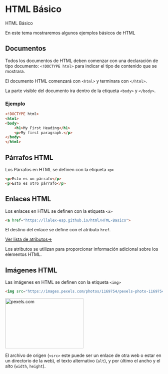 # HTML Básico
HTML Básico


En este tema mostraremos algunos ejemplos básicos de HTML

## Documentos

Todos los documentos de HTML deben comenzar con una declaración de tipo documento: `<!DOCTYPE html>` para indicar el tipo de contenido que se mostrara.

El documento HTML comenzará con `<html>` y terminara con `</html>`. 

La parte visible del documento ira dentro de la etiqueta `<body>` y `</body>`.

### Ejemplo

```html
<!DOCTYPE html>
<html>
<body>
    <h1>My First Heading</h1>
    <p>My first paragraph.</p>
</body>
</html>
```

## Párrafos HTML

Los Párrafos en HTML se definen con la etiqueta `<p>`

```html
<p>Esto es un párrafo</p>
<p>Esto es otro párrafo</p>
```

## Enlaces HTML

Los enlaces en HTML se definen con la etiqueta `<a>`

```html
<a href="https://llalex-esp.github.io/html/HTML-Basico">
```

El destino del enlace se define con el atributo `href`.

[Ver lista de atributos->](https://developer.mozilla.org/es/docs/Web/HTML/Attributes)

Los atributos se utilizan para proporcionar información adicional sobre los elementos HTML.

## Imágenes HTML

Las imágenes en HTML se definen con la etiqueta `<img>`

```html
<img src="https://images.pexels.com/photos/1169754/pexels-photo-1169754.jpeg?auto=compress&cs=tinysrgb&w=1260&h=750&dpr=1" alt="pexels.com" width="250" height="160">
```
<img src="https://images.pexels.com/photos/1169754/pexels-photo-1169754.jpeg?auto=compress&cs=tinysrgb&w=1260&h=750&dpr=1" alt="pexels.com" width="250" height="160">

El archivo de origen (`<src>` este puede ser un enlace de otra web o estar en un directorio de la web), el texto alternativo (`alt`), y por último el ancho y el alto (`width`, `height`).
